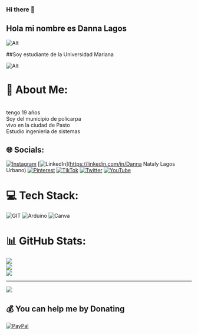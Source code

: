 ### Hi there 👋
## Hola mi nombre es Danna Lagos
![Alt](https://cdn-icons-png.flaticon.com/512/2335/2335153.png)


##Soy estudiante de la Universidad Mariana
	
![Alt](https://encrypted-tbn0.gstatic.com/images?q=tbn:ANd9GcRwWvgyjZrctBfeVO3vROFkfri55yjXuH8_WhtasDtCyyXAYSlcoHGFfRTzbhnq0B7fQBY&usqp=CAU)

# 💫 About Me:
<br>tengo 19 años<br>Soy del municipio de policarpa<br>vivo en la ciudad de Pasto<br>Estudio ingenieria de sistemas <br>


## 🌐 Socials:
[![Instagram](https://img.shields.io/badge/Instagram-%23E4405F.svg?logo=Instagram&logoColor=white)](https://instagram.com/DannaLagos) [![LinkedIn](https://img.shields.io/badge/LinkedIn-%230077B5.svg?logo=linkedin&logoColor=white)](https://linkedin.com/in/Danna Nataly Lagos Urbano) [![Pinterest](https://img.shields.io/badge/Pinterest-%23E60023.svg?logo=Pinterest&logoColor=white)](https://pinterest.com/DannaLagos) [![TikTok](https://img.shields.io/badge/TikTok-%23000000.svg?logo=TikTok&logoColor=white)](https://tiktok.com/@DannaLagos) [![Twitter](https://img.shields.io/badge/Twitter-%231DA1F2.svg?logo=Twitter&logoColor=white)](https://twitter.com/DannaLagos) [![YouTube](https://img.shields.io/badge/YouTube-%23FF0000.svg?logo=YouTube&logoColor=white)](https://youtube.com/@DannaLagos) 

# 💻 Tech Stack:
![GIT](https://img.shields.io/badge/Git-fc6d26?style=for-the-badge&logo=git&logoColor=white) ![Arduino](https://img.shields.io/badge/-Arduino-00979D?style=for-the-badge&logo=Arduino&logoColor=white) ![Canva](https://img.shields.io/badge/Canva-%2300C4CC.svg?style=for-the-badge&logo=Canva&logoColor=white)
# 📊 GitHub Stats:
![](https://github-readme-stats.vercel.app/api?username=DannaLagos&theme=dark&hide_border=false&include_all_commits=false&count_private=true)<br/>
![](https://github-readme-streak-stats.herokuapp.com/?user=DannaLagos&theme=dark&hide_border=false)<br/>
![](https://github-readme-stats.vercel.app/api/top-langs/?username=DannaLagos&theme=dark&hide_border=false&include_all_commits=false&count_private=true&layout=compact)

---
[![](https://visitcount.itsvg.in/api?id=DannaLagos&icon=0&color=0)](https://visitcount.itsvg.in)

  ## 💰 You can help me by Donating
  [![PayPal](https://img.shields.io/badge/PayPal-00457C?style=for-the-badge&logo=paypal&logoColor=white)](https://paypal.me/DannaLagos) 

  
<!-- Proudly created with GPRM ( https://gprm.itsvg.in ) -->
<!--
**DannaLagos/DannaLagos** is a ✨ _special_ ✨ repository because its `README.md` (this file) appears on your GitHub profile.

Here are some ideas to get you started:

- 🔭 I’m currently working on ...
- 🌱 I’m currently learning ...
- 👯 I’m looking to collaborate on ...
- 🤔 I’m looking for help with ...
- 💬 Ask me about ...
- 📫 How to reach me: ...
- 😄 Pronouns: ...
- ⚡ Fun fact: ...
-->
